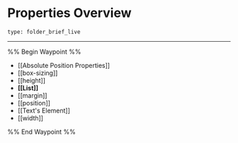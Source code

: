 # Properties Overview
 
```ccard
type: folder_brief_live
```
 
---

%% Begin Waypoint %%
- [[Absolute Position Properties]]
- [[box-sizing]]
- [[height]]
- **[[List]]**
- [[margin]]
- [[position]]
- [[Text's Element]]
- [[width]]

%% End Waypoint %%